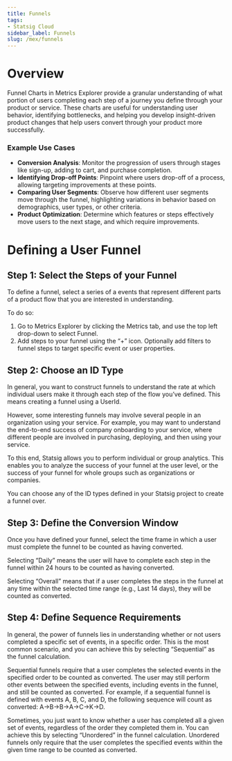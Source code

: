 ```yaml
---
title: Funnels
tags:
- Statsig Cloud 
sidebar_label: Funnels
slug: /mex/funnels
---
```

# Overview

Funnel Charts in Metrics Explorer provide a granular understanding of what portion of users completing each step of a journey you define through your product or service. These charts are useful for understanding user behavior, identifying bottlenecks, and helping you develop insight-driven product changes that help users convert through your product more successfully. 

### Example Use Cases

- **Conversion Analysis**: Monitor the progression of users through stages like sign-up, adding to cart, and purchase completion.
- **Identifying Drop-off Points**: Pinpoint where users drop-off of a process, allowing targeting improvements at these points.
- **Comparing User Segments**: Observe how different user segments move through the funnel, highlighting variations in behavior based on demographics, user types, or other criteria.
- **Product Optimization**: Determine which features or steps effectively move users to the next stage, and which require improvements.

# Defining a User Funnel

## Step 1: Select the Steps of your Funnel

To define a funnel, select a series of a events that represent different parts of a product flow that you are interested in understanding. 

To do so:

1. Go to Metrics Explorer by clicking the Metrics tab, and use the top left drop-down to select Funnel. 
2. Add steps to your funnel using the “+” icon. Optionally add filters to funnel steps to target specific event or user properties. 

## Step 2: Choose an ID Type

In general, you want to construct funnels to understand the rate at which individual users make it through each step of the flow you’ve defined. This means creating a funnel using a UserId.

However, some interesting funnels may involve several people in an organization using your service. For example, you may want to understand the end-to-end success of company onboarding to your service, where different people are involved in purchasing, deploying, and then using your service.

To this end, Statsig allows you to perform individual or group analytics. This enables you to analyze the success of your funnel at the user level, or the success of your funnel for whole groups such as organizations or companies.

You can choose any of the ID types defined in your Statsig project to create a funnel over. 

## Step 3: Define the Conversion Window

Once you have defined your funnel, select the time frame in which a user must complete the funnel to be counted as having converted.

Selecting “Daily” means the user will have to complete each step in the funnel within 24 hours to be counted as having converted.

Selecting “Overall” means that if a user completes the steps in the funnel at any time within the selected time range (e.g., Last 14 days), they will be counted as converted.

## Step 4: Define Sequence Requirements

In general, the power of funnels lies in understanding whether or not users completed a specific set of events, in a specific order. This is the most common scenario, and you can achieve this by selecting “Sequential” as the funnel calculation.

Sequential funnels require that a user completes the selected events in the specified order to be counted as converted. The user may still perform other events between the specified events, including events in the funnel, and still be counted as converted. For example, if a sequential funnel is defined with events A, B, C, and D, the following sequence will count as converted: A→B→B→A→C→K→D.

Sometimes, you just want to know whether a user has completed all a given set of events, regardless of the order they completed them in. You can achieve this by selecting “Unordered” in the funnel calculation. Unordered funnels only require that the user completes the specified events within the given time range to be counted as converted.
